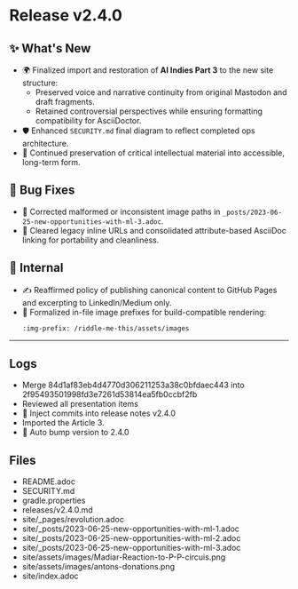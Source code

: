 # Release v2.4.0

## ✨ What's New

- 🌍 Finalized import and restoration of **AI Indies Part 3** to the new site structure:
    - Preserved voice and narrative continuity from original Mastodon and draft fragments.
    - Retained controversial perspectives while ensuring formatting compatibility for AsciiDoctor.
- 🛡️ Enhanced `SECURITY.md` final diagram to reflect completed ops architecture.
- 🧠 Continued preservation of critical intellectual material into accessible, long-term form.

## 🐛 Bug Fixes

- 🐞 Corrected malformed or inconsistent image paths in `_posts/2023-06-25-new-opportunities-with-ml-3.adoc`.
- 🧹 Cleared legacy inline URLs and consolidated attribute-based AsciiDoc linking for portability and cleanliness.

## 🔬 Internal

- ✍️ Reaffirmed policy of publishing canonical content to GitHub Pages and excerpting to LinkedIn/Medium only.
- 🎯 Formalized in-file image prefixes for build-compatible rendering:
  ```adoc
  :img-prefix: /riddle-me-this/assets/images

---

## Logs

- Merge 84d1af83eb4d4770d306211253a38c0bfdaec443 into 2f95493501998fd3e7261d53814ea5fb0ccbf2fb
- Reviewed all presentation items
- 📝 Inject commits into release notes v2.4.0
- Imported the Article 3.
- 🔼 Auto bump version to 2.4.0


## Files

- README.adoc
- SECURITY.md
- gradle.properties
- releases/v2.4.0.md
- site/_pages/revolution.adoc
- site/_posts/2023-06-25-new-opportunities-with-ml-1.adoc
- site/_posts/2023-06-25-new-opportunities-with-ml-2.adoc
- site/_posts/2023-06-25-new-opportunities-with-ml-3.adoc
- site/assets/images/Madiar-Reaction-to-P-P-circuis.png
- site/assets/images/antons-donations.png
- site/index.adoc

